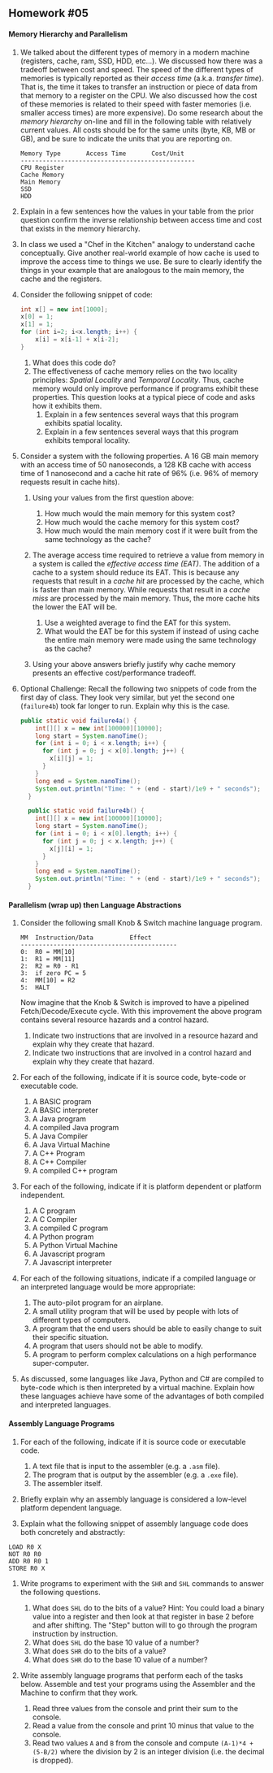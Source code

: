 ## Homework #05

#### Memory Hierarchy and Parallelism

1. We talked about the different types of memory in a modern machine (registers, cache, ram, SSD, HDD, etc...).  We discussed how there was a tradeoff between cost and speed. The speed of the different types of memories is typically reported as their _access time_ (a.k.a. _transfer time_). That is, the time it takes to transfer an instruction or piece of data from that memory to a register on the CPU. We also discussed how the cost of these memories is related to their speed with faster memories (i.e. smaller access times) are more expensive). Do some research about the _memory hierarchy_ on-line and fill in the following table with relatively current values.  All costs should be for the same units (byte, KB, MB or GB), and be sure to indicate the units that you are reporting on.

   ```
   Memory Type       Access Time       Cost/Unit
   ------------------------------------------------
   CPU Register
   Cache Memory
   Main Memory
   SSD
   HDD
   ```

1. Explain in a few sentences how the values in your table from the prior question confirm the inverse relationship between access time and cost that exists in the memory hierarchy.

1. In class we used a "Chef in the Kitchen" analogy to understand cache  conceptually.  Give another real-world example of how cache is used to improve the access time to things we use.  Be sure to clearly identify the things in your example that are analogous to the main memory, the cache and the registers.

1. Consider the following snippet of code:  
   ```java
   int x[] = new int[1000];
   x[0] = 1;
   x[1] = 1;
   for (int i=2; i<x.length; i++) {
       x[i] = x[i-1] + x[i-2];
   }
   ```
   1. What does this code do?
   1. The effectiveness of cache memory relies on the two locality principles: _Spatial Locality_ and _Temporal Locality_.  Thus, cache memory would only improve performance if programs exhibit these properties.  This question looks at a typical piece of code and asks how it exhibits them.  
      1. Explain in a few sentences several ways that this program exhibits spatial locality.
      1. Explain in a few sentences several ways that this program exhibits temporal locality.

1. Consider a system with the following properties.  A 16 GB main memory with an access time of 50 nanoseconds, a 128 KB cache with access time of 1 nanosecond and a cache hit rate of 96% (i.e. 96% of memory requests result in cache hits).

   1. Using your values from the first question above:
      1. How much would the main memory for this system cost?
      1. How much would the cache memory for this system cost?
      1. How much would the main memory cost if it were built from the same technology as the cache?

   1. The average access time required to retrieve a value from memory in a system is called the _effective access time (EAT)_.  The addition of a cache to a system should reduce its EAT.  This is because any requests that result in a _cache hit_ are processed by the cache, which is faster than main memory. While requests that result in a _cache miss_ are processed by the main memory. Thus, the more cache hits the lower the EAT will be.  

      1. Use a weighted average to find the EAT for this system.
      1. What would the EAT be for this system if instead of using cache the entire main memory were made using the same technology as the cache?

   1. Using your above answers briefly justify why cache memory presents an effective cost/performance tradeoff.

1. Optional Challenge: Recall the following two snippets of code from the first day of class.  They look very similar, but yet the second one (`failure4b`) took far longer to run.  Explain why this is the case.
   ```java
   public static void failure4a() {
       int[][] x = new int[100000][10000];
       long start = System.nanoTime();
       for (int i = 0; i < x.length; i++) {
         for (int j = 0; j < x[0].length; j++) {
           x[i][j] = 1;
         }
       }
       long end = System.nanoTime();
       System.out.println("Time: " + (end - start)/1e9 + " seconds");
     }

     public static void failure4b() {
       int[][] x = new int[100000][10000];
       long start = System.nanoTime();
       for (int i = 0; i < x[0].length; i++) {
         for (int j = 0; j < x.length; j++) {
           x[j][i] = 1;
         }
       }
       long end = System.nanoTime();
       System.out.println("Time: " + (end - start)/1e9 + " seconds");
     }
     ```

#### Parallelism (wrap up) then Language Abstractions

1. Consider the following small Knob & Switch machine language program.
   ```
   MM  Instruction/Data          Effect
   -------------------------------------------
   0:  R0 = MM[10]
   1:  R1 = MM[11]
   2:  R2 = R0 - R1
   3:  if zero PC = 5
   4:  MM[10] = R2
   5:  HALT
   ```
   Now imagine that the Knob & Switch is improved to have a pipelined Fetch/Decode/Execute cycle. With this improvement the above program contains several resource hazards and a control hazard.

   1. Indicate two instructions that are involved in a resource hazard and explain why they create that hazard.
   1. Indicate two instructions that are involved in a control hazard and explain why they create that hazard.

1. For each of the following, indicate if it is source code, byte-code or executable code.
   1. A BASIC program
   1. A BASIC interpreter
   1. A Java program
   1. A compiled Java program
   1. A Java Compiler
   1. A Java Virtual Machine
   1. A C++ Program
   1. A C++ Compiler
   1. A compiled C++ program

1. For each of the following, indicate if it is platform dependent or platform independent.
   1. A C program
   1. A C Compiler
   1. A compiled C program
   1. A Python program
   1. A Python Virtual Machine
   1. A Javascript program
   1. A Javascript interpreter

1. For each of the following situations, indicate if a compiled language or an interpreted language would be more appropriate:
   1. The auto-pilot program for an airplane.
   1. A small utility program that will be used by people with lots of different types of computers.
   1. A program that the end users should be able to easily change to suit their specific situation.
   1. A program that users should not be able to modify.
   1. A program to perform complex calculations on a high performance super-computer.

1. As discussed, some languages like Java, Python and C# are compiled to byte-code which is then interpreted by a virtual machine. Explain how these languages achieve have some of the advantages of both compiled and interpreted languages.

#### Assembly Language Programs  

1. For each of the following, indicate if it is source code or executable code.
   1. A text file that is input to the assembler (e.g. a `.asm` file).
   1. The program that is output by the assembler (e.g. a `.exe` file).
   1. The assembler itself.

1. Briefly explain why an assembly language is considered a low-level platform dependent language.

1. Explain what the following snippet of assembly language code does both concretely and abstractly:
```
LOAD R0 X
NOT R0 R0
ADD R0 R0 1
STORE R0 X
```


1. Write programs to experiment with the `SHR` and `SHL` commands to answer the following questions.
   1. What does `SHL` do to the bits of a value? Hint: You could load a binary value into a register and then look at that register in base 2 before and after shifting.  The "Step" button will to go through the program instruction by instruction.
   1. What does `SHL` do the base 10 value of a number?
   1. What does `SHR` do to the bits of a value?
   1. What does `SHR` do to the base 10 value of a number?

1. Write assembly language programs that perform each of the tasks below. Assemble and test your programs using the Assembler and the Machine to confirm that they work.
   1. Read three values from the console and print their sum to the console.
   1. Read a value from the console and print 10 minus that value to the console.
   1. Read two values `A` and `B` from the console and compute `(A-1)*4 + (5-B/2)` where the division by 2 is an integer division (i.e. the decimal is dropped).
